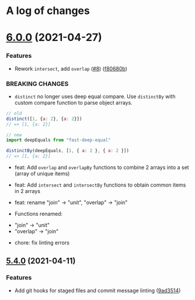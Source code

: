 # A log of changes

# [6.0.0](https://github.com/asd-xiv/m/compare/v5.4.0...v6.0.0) (2021-04-27)


### Features

* Rework `intersect`, add `overlap` ([#8](https://github.com/asd-xiv/m/issues/8)) ([f80680b](https://github.com/asd-xiv/m/commit/f80680b4610ac58d5bc0b45ac205ec2d7e4fee08))


### BREAKING CHANGES

* `distinct` no longer uses deep equal compare. Use `distinctBy` with custom
compare function to parse object arrays.

```js
// old
distinct([1, {a: 2}, {a: 2}])
// => [1, {a: 2}]

// new
import deepEquals from "fast-deep-equal"

distinctBy(deepEquals, [1, { a: 2 }, { a: 2 }])
// => [1, {a: 2}]
```

* feat: Add `overlap` and `overlapBy` functions to combine 2 arrays into a set (array of unique items)

* feat: Add `intersect` and `intersectBy` functions to obtain common items in 2 arrays

* feat: rename "join" -> "unit", "overlap" -> "join"
* Functions renamed:
- "join" -> "unit"
- "overlap" -> "join"

* chore: fix linting errors

<!-- markdownlint-disable line-length -->

## [5.4.0](https://github.com/asd-xiv/m/compare/v5.3.0...v5.4.0) (2021-04-11)

### Features

* Add git hooks for staged files and commit message linting ([9ad3514](https://github.com/asd-xiv/m/commit/9ad3514a850f80d1cc0d67af538aed8e2f2dd949))
